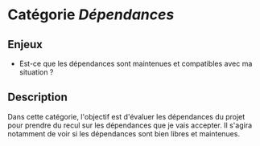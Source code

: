 # Catégorie *Dépendances*

## Enjeux

- Est-ce que les dépendances sont maintenues et compatibles avec ma situation ?

## Description

Dans cette catégorie, l'objectif est d'évaluer les dépendances du projet pour prendre du recul sur les dépendances que je vais accepter. Il s'agira notamment de voir si les dépendances sont bien libres et maintenues. 
